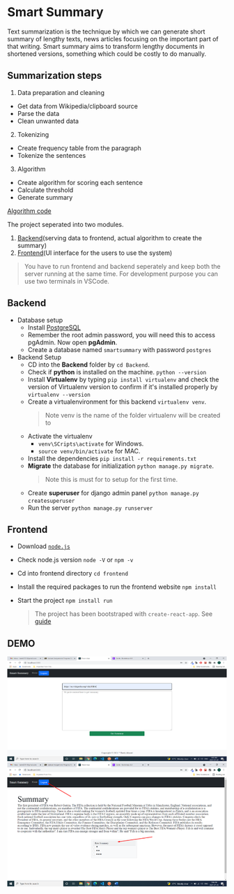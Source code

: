 # Smart Summary

Text summarization is the technique by which we can generate short summary of lengthy texts, news articles focusing on the important part of that writing. Smart summary aims to transform lengthy documents in shortened versions, something which could be costly to do manually.

## Summarization steps
1. Data preparation and cleaning
  - Get data from Wikipedia/clipboard source
  - Parse the data
  - Clean unwanted data
2. Tokenizing
  - Create frequency table from the paragraph
  - Tokenize the sentences 
3. Algorithm
  - Create algorithm for scoring each sentence
  - Calculate threshold
  - Generate summary

[Algorithm code](Backend/api/algorithm.py) 

The project seperated into two modules. 
1. [Backend](#backend)(serving data to frontend, actual algorithm to create the summary)
2. [Frontend](#frontend)(UI interface for the users to use the system)
> You have to run frontend and backend seperately and keep both the server running at the same time. For development purpose you can use two terminals in VSCode.

## Backend
- Database setup
  - Install [PostgreSQL](postgresql.org/download/)
  - Remember the root admin password, you will need this to access pgAdmin. Now open **pgAdmin**.
  - Create a database named `smartsummary` with password `postgres`
- Backend Setup
  - CD into the **Backend** folder by `cd Backend`.
  - Check if **python** is installed on the machine. `python --version`
  - Install **Virtualenv** by typing `pip install virtualenv` and check the version of Virtualenv version to confirm if it's installed properly by `virtualenv --version`
  - Create a virtualenvironment for this backend `virtualenv venv`. 
    > Note venv is the name of the folder virtualenv will be created to
  - Activate the virtualenv 
    - `venv\SCripts\activate` for Windows. 
    - `source venv/bin/activate` for MAC.
  - Install the dependencies `pip install -r requirements.txt`
  - **Migrate** the database for initialization `python manage.py migrate`. 
    > Note this is must for to setup for the first time.
  - Create **superuser** for django admin panel `python manage.py createsuperuser`
  - Run the server `python manage.py runserver` 

## Frontend
- Download [`node.js`](https://nodejs.org/en/download/)
- Check node.js version `node -V` or `npm -v`
- Cd into frontend directory `cd frontend`
- Install the required packages to run the frontend website `npm install`
- Start the project `npm install run`
    
    > The project has been bootstraped with `create-react-app`. See [guide](frontend/README.md)

## DEMO

![Homepage](screenshots/Picture2.png)
![Summary and review](screenshots/Picture3.png)